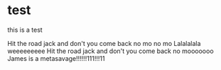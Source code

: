 # test

this is a test

Hit the road jack and don't you come back no mo no mo
Lalalalala
weeeeeeeee
Hit the road jack and don't you come back no mooooooo
James is a metasavage!!!!!!111!!!11
